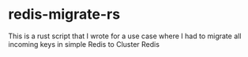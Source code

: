 # redis-migrate-rs
This is a rust script that I wrote for a use case where I had to migrate all incoming keys in simple Redis to Cluster Redis
